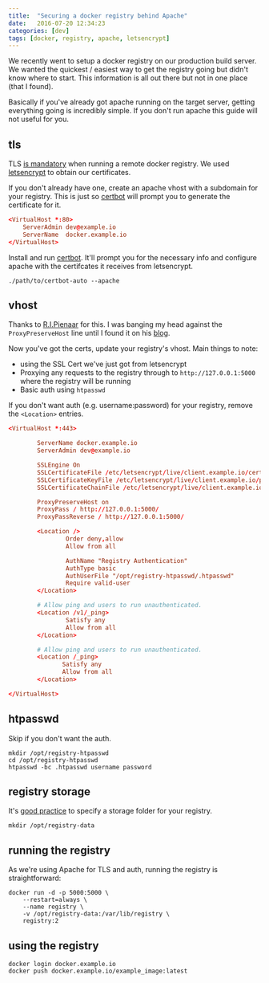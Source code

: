```yaml
---
title:  "Securing a docker registry behind Apache"
date:   2016-07-20 12:34:23
categories: [dev]
tags: [docker, registry, apache, letsencrypt]
---
```


We recently went to setup a docker registry on our production build server. We wanted the quickest / easiest way to get the registry going but didn't know where to start. This information is all out there but not in one place (that I found).

Basically if you've already got apache running on the target server, getting everything going is incredibly simple. If you don't run apache this guide will not useful for you.

tls
---

TLS [is mandatory][docker-docs-remote] when running a remote docker registry. We used [letsencrypt][letsencrypt-hiw] to obtain our certificates.

If you don't already have one, create an apache vhost with a subdomain for your registry. This is just so [certbot][certbot] will prompt you to generate the certificate for it.

```conf
<VirtualHost *:80>
    ServerAdmin dev@example.io
    ServerName  docker.example.io
</VirtualHost>
```

Install and run [certbot][certbot]. It'll prompt you for the necessary info and configure apache with the certifcates it receives from letsencrypt.

`./path/to/certbot-auto --apache`

vhost
-----

Thanks to [R.I.Pienaar][rip-git] for this. I was banging my head against the `ProxyPreserveHost` line until I found it on his [blog][rip-blog].

Now you've got the certs, update your registry's vhost. Main things to note:

* using the SSL Cert we've just got from letsencrypt
* Proxying any requests to the registry through to `http://127.0.0.1:5000` where the registry will be running
* Basic auth using `htpasswd`

If you don't want auth (e.g. username:password) for your registry, remove the `<Location>` entries.

```conf
<VirtualHost *:443>

        ServerName docker.example.io
        ServerAdmin dev@example.io

        SSLEngine On
        SSLCertificateFile /etc/letsencrypt/live/client.example.io/cert.pem
        SSLCertificateKeyFile /etc/letsencrypt/live/client.example.io/privkey.pem
        SSLCertificateChainFile /etc/letsencrypt/live/client.example.io/chain.pem

        ProxyPreserveHost on
        ProxyPass / http://127.0.0.1:5000/
        ProxyPassReverse / http://127.0.0.1:5000/

        <Location />
                Order deny,allow
                Allow from all

                AuthName "Registry Authentication"
                AuthType basic
                AuthUserFile "/opt/registry-htpasswd/.htpasswd"
                Require valid-user
        </Location>

        # Allow ping and users to run unauthenticated.
        <Location /v1/_ping>
                Satisfy any
                Allow from all
        </Location>

        # Allow ping and users to run unauthenticated.
        <Location /_ping>
               Satisfy any
               Allow from all
        </Location>

</VirtualHost>
```

htpasswd
---------

Skip if you don't want the auth.

<div class="highlighter-rouge">
<pre class="lowlight">
<code>mkdir /opt/registry-htpasswd
cd /opt/registry-htpasswd
htpasswd -bc .htpasswd username password</code>
</pre>
</div>

registry storage
----------------

It's [good practice][docker-docs-storage] to specify a storage folder for your registry.

`mkdir /opt/registry-data`

running the registry
--------------------

As we're using Apache for TLS and auth, running the registry is straightforward:

<div class="highlighter-rouge">
<pre class="lowlight">
<code>docker run -d -p 5000:5000 \
    --restart=always \
    --name registry \
    -v /opt/registry-data:/var/lib/registry \
    registry:2</code>
</pre>
</div>

using the registry
------------------

<div class="highlighter-rouge">
<pre class="lowlight">
<code>docker login docker.example.io
docker push docker.example.io/example_image:latest</code>
</pre>
</div>

[docker-docs-remote]:  https://docs.docker.com/registry/deploying/#/running-a-domain-registry
[docker-docs-storage]: https://docs.docker.com/registry/deploying/#/storage
[certbot]:             https://certbot.eff.org/
[letsencrypt-hiw]:     https://letsencrypt.org/how-it-works/
[rip-git]:             https://github.com/ripienaar/
[rip-blog]:            https://www.devco.net/archives/2015/01/21/running-a-secure-docker-registry-behind-apache.php